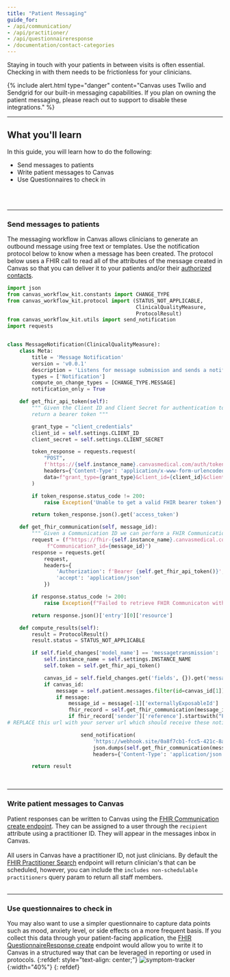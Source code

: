 ```yaml
---
title: "Patient Messaging"
guide_for:
- /api/communication/
- /api/practitioner/
- /api/questionnaireresponse
- /documentation/contact-categories
---
```


Staying in touch with your patients in between visits is often essential. Checking in with them needs to be frictionless for your clinicians.

{% include alert.html type="danger" content="Canvas uses Twilio and Sendgrid for our built-in messaging capabilities. If you plan on owning the patient messaging, please reach out to support to disable these integrations." %}

* * *
## What you'll learn
In this guide, you will learn how to do the following:
- Send messages to patients
- Write patient messages to Canvas
- Use Questionnaires to check in
<br>
<br>

* * *

### Send messages to patients



The messaging workflow in Canvas allows clinicians to generate an outbound message using free text or templates. Use the notification protocol below to know when a message has been created. The protocol below uses a FHIR call to read all of the attributes of the message created in Canvas so that you can deliver it to your patients and/or their [authorized contacts](documentation/contact-categoried).
``` python
import json
from canvas_workflow_kit.constants import CHANGE_TYPE
from canvas_workflow_kit.protocol import (STATUS_NOT_APPLICABLE,
                                          ClinicalQualityMeasure,
                                          ProtocolResult)
from canvas_workflow_kit.utils import send_notification
import requests


class MessageNotification(ClinicalQualityMeasure):
    class Meta:
        title = 'Message Notification'
        version = 'v0.0.1'
        description = 'Listens for message submission and sends a notification.'
        types = ['Notification']
        compute_on_change_types = [CHANGE_TYPE.MESSAGE]
        notification_only = True

    def get_fhir_api_token(self):
        """ Given the Client ID and Client Secret for authentication to FHIR,
        return a bearer token """

        grant_type = "client_credentials"
        client_id = self.settings.CLIENT_ID
        client_secret = self.settings.CLIENT_SECRET

        token_response = requests.request(
            "POST",
            f'https://{self.instance_name}.canvasmedical.com/auth/token/',
            headers={'Content-Type': 'application/x-www-form-urlencoded'},
            data=f"grant_type={grant_type}&client_id={client_id}&client_secret={client_secret}"
        )

        if token_response.status_code != 200:
            raise Exception('Unable to get a valid FHIR bearer token')

        return token_response.json().get('access_token')

    def get_fhir_communication(self, message_id):
        """ Given a Communication ID we can perform a FHIR Communication Search Request"""
        request = (f"https://fhir-{self.instance_name}.canvasmedical.com/"
             f"Communication?_id={message_id}")
        response = requests.get(
            request,
            headers={
                'Authorization': f'Bearer {self.get_fhir_api_token()}',
                'accept': 'application/json'
            })

        if response.status_code != 200:
            raise Exception(f"Failed to retrieve FHIR Communicaton with {request}")

        return response.json()['entry'][0]['resource']

    def compute_results(self):
        result = ProtocolResult()
        result.status = STATUS_NOT_APPLICABLE

        if self.field_changes['model_name'] == 'messagetransmission':
            self.instance_name = self.settings.INSTANCE_NAME
            self.token = self.get_fhir_api_token()

            canvas_id = self.field_changes.get('fields', {}).get('message_id', None)
            if canvas_id:
                message = self.patient.messages.filter(id=canvas_id[1]).records
                if message:
                    message_id = message[-1]['externallyExposableId']
                    fhir_record = self.get_fhir_communication(message_id)
                    if fhir_record['sender']['reference'].startswith("Practitioner"):
# REPLACE this url with your server url which should receive these notifications

                        send_notification(
                            'https://webhook.site/0a8f7cb1-fcc5-421c-8a99-9c87533cf678',
                            json.dumps(self.get_fhir_communication(message_id)),
                            headers={'Content-Type': 'application/json'})

        return result
```
<br>

* * *

### Write patient messages to Canvas

Patient responses can be written to Canvas using the [FHIR Communication create endpoint](api/communication/#create). They can be assigned to a user through the `recipient` attribute using a practitioner ID. They will appear in the messages inbox in Canvas. 
<br><br> All users in Canvas have a practitioner ID, not just clinicians. By default the [FHIR Practitioner Search](api/practitioner/#search) endpoint will return clinician's that can be scheduled, however, you can include the `includes non-schedulable practitioners` query param to return all staff members.
<br><br>
* * *

### Use questionnaires to check in
You may also want to use a simpler questionnaire to capture data points such as mood, anxiety level, or side effects on a more frequent basis. If you collect this data through your patient-facing application, the [FHIR QuestionnaireResponse create](api/questionnaireresponse/#create) endpoint would allow you to write it to Canvas in a structured way that can be leveraged in reporting or used in protocols.
{:refdef: style="text-align: center;"}
![symptom-tracker](/assets/images/symptom-tracker.png){:width="40%"}
{: refdef}
